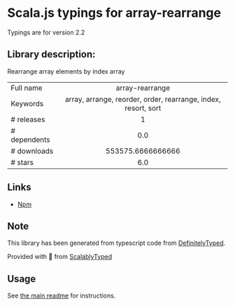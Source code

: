 
# Scala.js typings for array-rearrange

Typings are for version 2.2

## Library description:
Rearrange array elements by index array

|                    |                 |
| ------------------ | :-------------: |
| Full name          | array-rearrange |
| Keywords           | array, arrange, reorder, order, rearrange, index, resort, sort |
| # releases         | 1 |
| # dependents       | 0.0 |
| # downloads        | 553575.6666666666 |
| # stars            | 6.0 |

## Links
- [Npm](https://www.npmjs.com/package/array-rearrange)
    


## Note
This library has been generated from typescript code from [DefinitelyTyped](https://definitelytyped.org).

Provided with :purple_heart: from [ScalablyTyped](https://github.com/oyvindberg/ScalablyTyped)

## Usage
See [the main readme](../../readme.md) for instructions.


